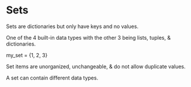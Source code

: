 # Sets

Sets are dictionaries but only have keys and no values.

One of the 4 built-in data types with the other 3 being lists, tuples, & dictionaries.

my_set = {1, 2, 3}

Set items are unorganized, unchangeable, & do not allow duplicate values. 

A set can contain different data types. 

